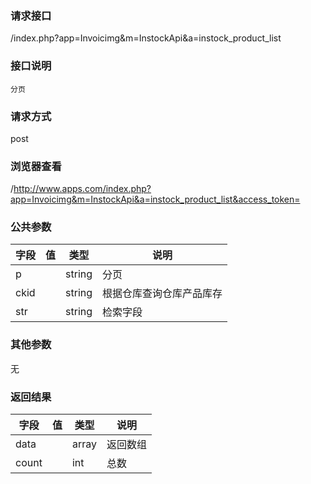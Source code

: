 ### **请求接口**
/index.php?app=Invoicimg&m=InstockApi&a=instock_product_list

### **接口说明**
`分页`

### **请求方式**
post

### **浏览器查看**
/http://www.apps.com/index.php?app=Invoicimg&m=InstockApi&a=instock_product_list&access_token=

### **公共参数** 
|字段       |值             |类型    |说明           |
| --------- |--------      |--------|--------       |
|p          |              |string |分页         |
|ckid       |              |string |根据仓库查询仓库产品库存|
|str        |              |string | 检索字段  |
### **其他参数**
无

### **返回结果**
|字段       |值             |类型    |说明           |
| --------- |--------      |--------|--------       |
|data      |         | array |返回数组 |
|count      |         | int | 总数 |

